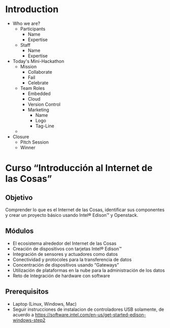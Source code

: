 # Introduction

- Who we are?
  - Participants
    - Name
    - Expertise
  - Staff
    - Name
    - Expertise
- Today's Mini-Hackathon
  - Mission
    - Collaborate
    - Fail
    - Celebrate
  - Team Roles
    - Embedded
    - Cloud
    - Version Control
    - Marketing
      - Name
      - Logo
      - Tag-Line
  - 
- Closure
  - Pitch Session
  - Winner

# Curso “Introducción al Internet de las Cosas”

## Objetivo

Comprender lo que es el Internet de las Cosas, identificar sus componentes y crear un proyecto básico usando Intel® Edison™ y Openstack.

## Módulos

- El ecosistema alrededor del Internet de las Cosas
- Creación de dispositivos con tarjetas Intel® Edison™
- Integración de sensores y actuadores como datos
- Conectividad y protocoles para la transferencia de datos
- Concentración de dispositivos usando “Gateways”
- Utilización de plataformas en la nube para la administración de los datos
- Reto de Integración de hardware con software

## Prerequisitos

- Laptop (Linux, Windows, Mac)
- Seguir instrucciones de instalacion de controladores USB solamente, de acuerdo a 
  https://software.intel.com/en-us/get-started-edison-windows-step2

